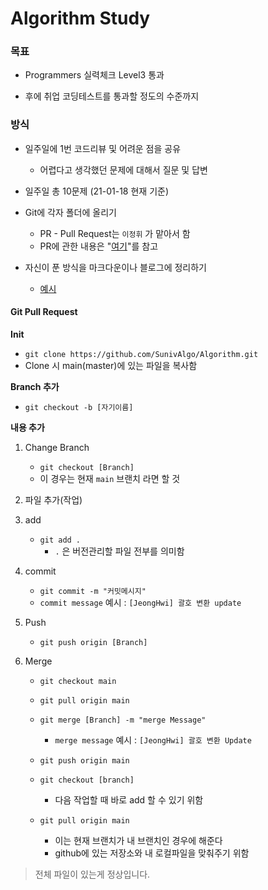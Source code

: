 # Algorithm Study


### 목표

* Programmers 실력체크 Level3 통과

* 후에 취업 코딩테스트를 통과할 정도의 수준까지



### 방식

* 일주일에 1번 코드리뷰 및 어려운 점을 공유
  
  * 어렵다고 생각했던 문제에 대해서 질문 및 답변
* 일주일 총 10문제 (21-01-18 현재 기준)
* Git에 각자 폴더에 올리기
  * PR - Pull Request는 `이정휘` 가 맡아서 함
  * PR에 관한 내용은 "[여기](https://blog.naver.com/sowew54/222197409969)"를 참고

* 자신이 푼 방식을 마크다운이나 블로그에 정리하기

  * [예시](https://github.com/SunivAlgo/Algorithm/tree/main/JeongHwi/Level_2/%EB%8B%A4%EB%A6%AC%EB%A5%BC%20%EC%A7%80%EB%82%98%EB%8A%94%20%ED%8A%B8%EB%9F%AD)

  

#### Git Pull Request

**Init**

* `git clone https://github.com/SunivAlgo/Algorithm.git`
* Clone 시 main(master)에 있는 파일을 복사함

**Branch 추가**

* `git checkout -b [자기이름]`

**내용 추가**

1. Change Branch
   * `git checkout [Branch]`
   * 이 경우는 현재 `main` 브랜치 라면 할 것
2. 파일 추가(작업)
3. add
   * `git add .` 
     * `.` 은 버전관리할 파일 전부를 의미함
4. commit
   * `git commit -m "커밋메시지"`
   * `commit message` 예시 : `[JeongHwi] 괄호 변환 update`
5. Push
   
   * `git push origin [Branch]`
6. Merge
   * `git checkout main`
   * `git pull origin main`
   * `git merge [Branch] -m "merge Message"`
     * `merge message` 예시 : `[JeongHwi] 괄호 변환 Update`
   * `git push origin main`
   * `git checkout [branch]`
     * 다음 작업할 때 바로 add 할 수 있기 위함
   
   * `git pull origin main`
     * 이는 현재 브랜치가 내 브랜치인 경우에 해준다
     * github에 있는 저장소와 내 로컬파일을 맞춰주기 위함

>  전체 파일이 있는게 정상입니다.





